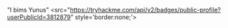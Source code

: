 "I bims Yunus" 
<src="https://tryhackme.com/api/v2/badges/public-profile?userPublicId=3812879" style='border:none;'>

